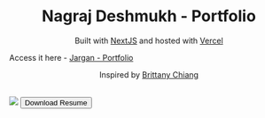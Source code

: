 <h1 align="center">
  Nagraj Deshmukh - Portfolio
</h1>
<p align="center">
  Built with <a href="https://nextjs.org/" target="_blank">NextJS</a> and hosted with <a href="https://vercel.com/home" target="_blank">Vercel</a>

  Access it here - <a href="https://nagraj98.github.io/" target="_blank">Jargan - Portfolio </a> 
</p>
<p align="center">
Inspired by <a href="https://brittanychiang.com/">Brittany Chiang</a>
</p>
<br />
<img src="https://github.com/nagraj98/jargan-portfolio/blob/main/public/images/Website.png" />


<a target="_blank" href="assets/img/Nagarjuna_Chidarala_CCV_5.pdf" classname="btn btn-contained" download="">
                <button type="button" class="btn btn-primary">Download Resume</button>
              </a>